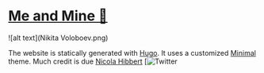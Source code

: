 # [Me and Mine 🏡](https://hugo-viewframe.netlify.app)

![alt text](Nikita Voloboev.png)




The website is statically generated with [Hugo](https://github.com/gohugoio/hugo). 
It uses a customized [Minimal](https://github.com/calintat/minimal) theme. 
Much credit is due [Nicola Hibbert](https://github.com/nikki)
[![Twitter](https://twitter.com/nikitavoloboev)
